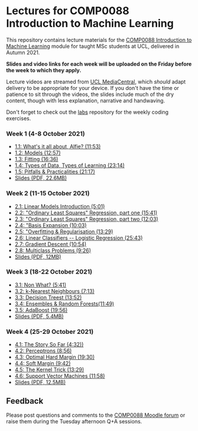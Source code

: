 # Lectures for COMP0088 Introduction to Machine Learning

This repository contains lecture materials for the [COMP0088 Introduction to Machine Learning](https://moodle.ucl.ac.uk/course/view.php?id=1442) module for taught MSc students at UCL, delivered in Autumn 2021.

**Slides and video links for each week will be uploaded on the Friday before the week to which they apply.**

Lecture videos are streamed from [UCL MediaCentral](https://mediacentral.ucl.ac.uk), which *should* adapt delivery to be appropriate for your device. If you don't have the time or patience to sit through the videos, the slides include much of the dry content, though with less explanation, narrative and handwaving.

Don't forget to check out the [labs](https://github.com/comp0088/labs) repository for the weekly coding exercises.


### Week 1 (4-8 October 2021)

* [1.1: What's it all about, Alfie? (11:53)](https://mediacentral.ucl.ac.uk/Play/69477)
* [1.2: Models (12:57)](https://mediacentral.ucl.ac.uk/Play/69478)
* [1.3: Fitting (16:36)](https://mediacentral.ucl.ac.uk/Play/69482)
* [1.4: Types of Data, Types of Learning (23:14)](https://mediacentral.ucl.ac.uk/Play/69483)
* [1.5: Pitfalls & Practicalities (21:17)](https://mediacentral.ucl.ac.uk/Play/69485)
* [Slides (PDF, 22.6MB)](1_Introduction.pdf)


### Week 2 (11-15 October 2021)

* [2.1: Linear Models Introduction (5:01)](https://mediacentral.ucl.ac.uk/Play/69486)
* [2.2: "Ordinary Least Squares" Regression, part one (15:41)](https://mediacentral.ucl.ac.uk/Play/69489)
* [2.3: "Ordinary Least Squares" Regression, part two (12:03)](https://mediacentral.ucl.ac.uk/Play/69490)
* [2.4: "Basis Expansion (10:03)](https://mediacentral.ucl.ac.uk/Play/69617)
* [2.5: "Overfitting & Regularisation (13:29)](https://mediacentral.ucl.ac.uk/Play/69621)
* [2.6: Linear Classifiers -- Logistic Regression (25:43)](https://mediacentral.ucl.ac.uk/Play/69622)
* [2.7: Gradient Descent (10:54)](https://mediacentral.ucl.ac.uk/Play/69623)
* [2.8: Multiclass Problems (9:26)](https://mediacentral.ucl.ac.uk/Play/69625)
* [Slides (PDF, 12MB)](2_Linear_Models.pdf)


### Week 3 (18-22 October 2021)

* [3.1: Non What? (5:41)](https://mediacentral.ucl.ac.uk/Play/70497)
* [3.2: k-Nearest Neighbours (7:13)](https://mediacentral.ucl.ac.uk/Play/70499)
* [3.3: Decision Treest (13:52)](https://mediacentral.ucl.ac.uk/Play/70501)
* [3.4: Ensembles & Random Forests(11:49)](https://mediacentral.ucl.ac.uk/Play/70503)
* [3.5: AdaBoost (19:56)](https://mediacentral.ucl.ac.uk/Play/70508)
* [Slides (PDF, 5.4MB)](3_Nonparametric_Models.pdf)


### Week 4 (25-29 October 2021)

* [4.1: The Story So Far (4:32))](https://mediacentral.ucl.ac.uk/Play/73069)
* [4.2: Perceptrons (8:56)](https://mediacentral.ucl.ac.uk/Play/73072)
* [4.3: Optimal Hard Margin (19:30)](https://mediacentral.ucl.ac.uk/Play/73076)
* [4.4: Soft Margin (9:42)](https://mediacentral.ucl.ac.uk/Play/73364)
* [4.5: The Kernel Trick (13:29)](https://mediacentral.ucl.ac.uk/Play/73367)
* [4.6: Support Vector Machines (11:58)](https://mediacentral.ucl.ac.uk/Play/73372)
* [Slides (PDF, 12.5MB)](4_Linear_Models_Revisited.pdf)


## Feedback

Please post questions and comments to the [COMP0088 Moodle forum](https://moodle.ucl.ac.uk/mod/hsuforum/view.php?id=3184621) or raise them during the Tuesday afternoon Q+A sessions.